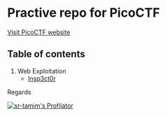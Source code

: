 # Practive repo for PicoCTF
[Visit PicoCTF website](https://picoctf.org)

## Table of contents
1. Web Exploitation
   - [Insp3ct0r](Insp3ct0r.md)


Regards

[![sr-tamim's Profilator](https://profilator.deno.dev/sr-tamim?v=1.0.0.alpha.4)](https://github.com/sr-tamim)
